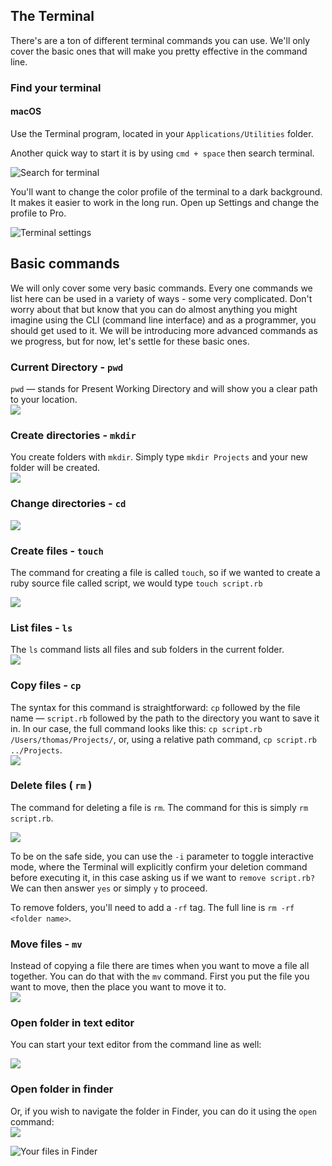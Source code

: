 ## The Terminal

There's are a ton of different terminal commands you can use. We'll only cover the basic ones that will make you pretty effective in the command line.

### Find your terminal

#### macOS

Use the Terminal program, located in your `Applications/Utilities` folder.

Another quick way to start it is by using `cmd + space` then search terminal.

![Search for terminal](../images/terminal_search.png)

You'll want to change the color profile of the terminal to a dark background. It makes it easier to work in the long run. Open up Settings and change the profile to Pro.

![Terminal settings](../images/terminal_settings.png)

## Basic commands

We will only cover some very basic commands. Every one commands we list here can be used in a variety of ways - some very complicated. Don't worry about that but know that you can do almost anything you might imagine using the CLI \(command line interface\) and as a programmer, you should get used to it. We will be introducing more advanced commands as we progress, but for now, let's settle for these basic ones.

### Current Directory - `pwd`

`pwd` — stands for Present Working Directory and will show you a clear path to your location.  
![](../images/terminal_pwd.png)

### Create directories - `mkdir`

You create folders with `mkdir`. Simply type `mkdir Projects` and your new folder will be created.  
![](../images/terminal_mkdir.png)

### Change directories - `cd`

![](../images/terminal_cd.png)

### Create files - `touch`

The command for creating a file is called `touch`, so if we wanted to create a ruby source file called script, we would type `touch script.rb`

![](../images/terminal_touch.png)

### List files - `ls`

The `ls` command lists all files and sub folders in the current folder.  
![](../images/terminal_ls.png)

### Copy files - `cp`

The syntax for this command is straightforward: `cp` followed by the file name — `script.rb` followed by the path to the directory you want to save it in. In our case, the full command looks like this: `cp script.rb /Users/thomas/Projects/`, or, using a relative path command, `cp script.rb ../Projects`.   
![](../images/terminal_cp.png)

### Delete files \( `rm` \)

The command for deleting a file is `rm`. The command for this is simply `rm script.rb`.

![](../images/terminal_rm.png)

To be on the safe side, you can use the `-i` parameter to toggle interactive mode, where the Terminal will explicitly confirm your deletion command before executing it, in this case asking us if we want to `remove script.rb?` We can then answer `yes` or simply `y` to proceed.

To remove folders, you'll need to add a `-rf` tag. The full line is `rm -rf <folder name>`.

### Move files - `mv`

Instead of copying a file there are times when you want to move a file all together. You can do that with the `mv` command. First you put the file you want to move, then the place you want to move it to.  
![](../images/terminal_mv.png)

### Open folder in text editor

You can start your text editor from the command line as well:

![](../images/terminal_atom.png)

### Open folder in finder

Or, if you wish to navigate the folder in Finder, you can do it using the `open` command:  
![](../images/terminal_open.png)

![Your files in Finder](../images/terminal_open_in_finder.png)

